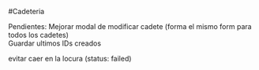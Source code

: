 #Cadeteria

Pendientes:
Mejorar modal de modificar cadete (forma el mismo form para todos los cadetes)<br>
Guardar ultimos IDs creados<br>


evitar caer en la locura (status: failed)

